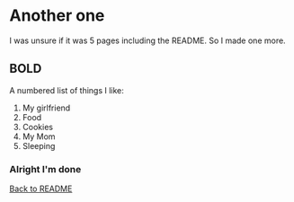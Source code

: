 # Another one

I was unsure if it was 5 pages including the README. So I made one more.

## **BOLD**

A numbered list of things I like:
1. My girlfriend
2. Food
3. Cookies
4. My Mom
5. Sleeping

### Alright I'm done

[Back to README](https://github.com/MichaelKeeney/Midterm-project/blob/main/README.md)
